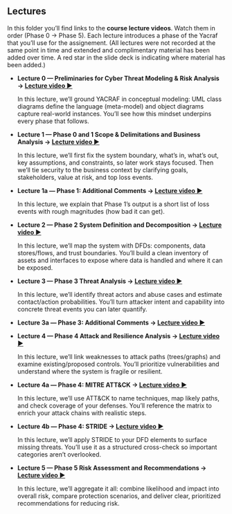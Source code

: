 ## Lectures
In this folder you’ll find links to the **course lecture videos**. Watch them in order (Phase 0 → Phase 5). Each lecture introduces a phase of the Yacraf that you’ll use for the assignement. (All lectures were not recorded at the same point in time and extended and complimentary material has been added over time. A red star in the slide deck is indicating where material has been added.)    



- **Lecture 0 — Preliminaries for Cyber Threat Modeling & Risk Analysis → [Lecture video ▶](https://play.kth.se/playlist/dedicated/0_eeoaqjho/0_kih95sxw)** 

    In this lecture, we’ll ground YACRAF in conceptual modeling: UML class diagrams define the language (meta-model) and object diagrams capture real-world instances. You’ll see how this mindset underpins every phase that follows. 

- **Lecture 1 — Phase 0 and 1 Scope & Delimitations and Business Analysis → [Lecture video ▶](https://play.kth.se/playlist/dedicated/0_eeoaqjho/0_4yxyqknt)**  

    In this lecture, we’ll first fix the system boundary, what’s in, what’s out, key assumptions, and constraints, so later work stays focused. Then we’ll tie security to the business context by clarifying goals, stakeholders, value at risk, and top loss events. 


- **Lecture 1a — Phase 1: Additional Comments → [Lecture video  ▶](https://play.kth.se/playlist/dedicated/0_eeoaqjho/0_co9uba1p)** 

    In this lecture, we explain that Phase 1’s output is a short list of loss events with rough magnitudes (how bad it can get).


- **Lecture 2 — Phase 2 System Definition and Decomposition → [Lecture video ▶](https://play.kth.se/playlist/dedicated/0_eeoaqjho/0_ze22lm8m)**

    In this lecture, we’ll map the system with DFDs: components, data stores/flows, and trust boundaries. You’ll build a clean inventory of assets and interfaces to expose where data is handled and where it can be exposed.



- **Lecture 3 — Phase 3 Threat Analysis → [Lecture video ▶](https://play.kth.se/playlist/dedicated/0_eeoaqjho/0_v2gw2728)**

    In this lecture, we’ll identify threat actors and abuse cases and estimate contact/action probabilities. You’ll turn attacker intent and capability into concrete threat events you can later quantify.



- **Lecture 3a — Phase 3: Additional Comments → [Lecture video ▶](https://play.kth.se/playlist/dedicated/0_eeoaqjho/0_e7siw0ke)**





- **Lecture 4 — Phase 4 Attack and Resilience Analysis → [Lecture video ▶](https://play.kth.se/playlist/dedicated/0_eeoaqjho/0_0tz0nn66)**

    In this lecture, we’ll link weaknesses to attack paths (trees/graphs) and examine existing/proposed controls. You’ll prioritize vulnerabilities and understand where the system is fragile or resilient.



- **Lecture 4a — Phase 4: MITRE ATT&CK → [Lecture video ▶](https://play.kth.se/playlist/dedicated/0_eeoaqjho/0_vj0fg4g3)**

    In this lecture, we’ll use ATT&CK to name techniques, map likely paths, and check coverage of your defenses. You’ll reference the matrix to enrich your attack chains with realistic steps.



- **Lecture 4b — Phase 4: STRIDE → [Lecture video ▶](https://play.kth.se/playlist/dedicated/0_eeoaqjho/0_tlec54a6)**

    In this lecture, we’ll apply STRIDE to your DFD elements to surface missing threats. You’ll use it as a structured cross-check so important categories aren’t overlooked.



- **Lecture 5 — Phase 5 Risk Assessment and Recommendations  → [Lecture video ▶](https://play.kth.se/playlist/dedicated/0_eeoaqjho/0_l4e9lww3)**
    
    In this lecture, we’ll aggregate it all: combine likelihood and impact into overall risk, compare protection scenarios, and deliver clear, prioritized recommendations for reducing risk.

